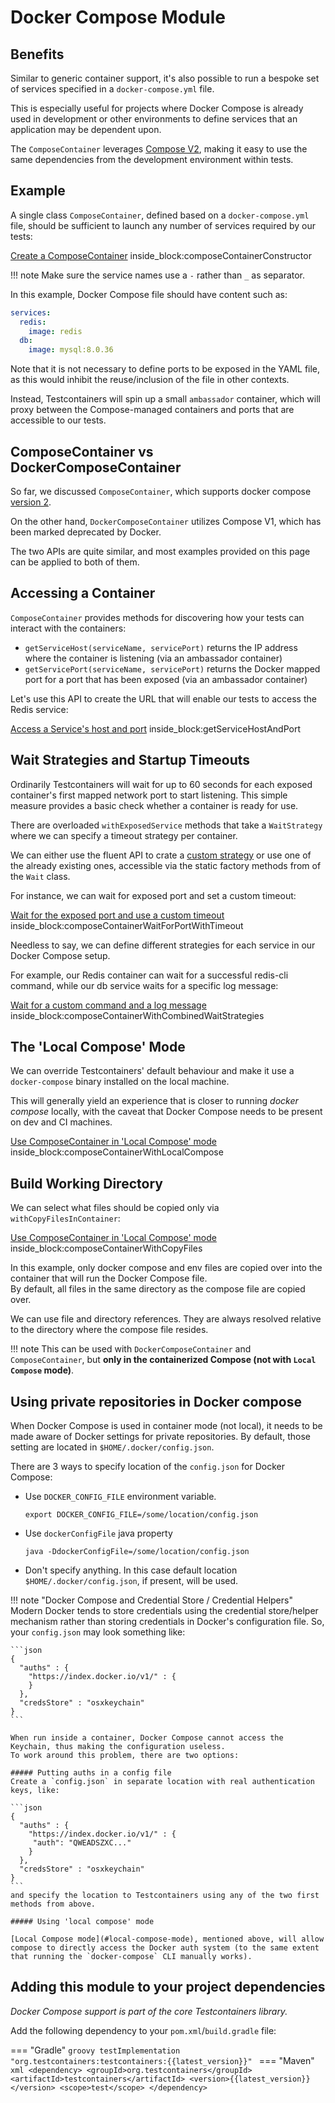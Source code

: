 # Docker Compose Module

## Benefits

Similar to generic container support, it's also possible to run a bespoke set of services specified in a 
`docker-compose.yml` file. 

This is especially useful for projects where Docker Compose is already used in development 
or other environments to define services that an application may be dependent upon.

The `ComposeContainer` leverages [Compose V2](https://www.docker.com/blog/announcing-compose-v2-general-availability/),
making it easy to use the same dependencies from the development environment within tests.

## Example

A single class `ComposeContainer`, defined based on a `docker-compose.yml` file, 
should be sufficient to launch any number of services required by our tests:

<!--codeinclude-->
[Create a ComposeContainer](../../core/src/test/java/org/testcontainers/junit/ComposeContainerTest.java) inside_block:composeContainerConstructor
<!--/codeinclude-->

!!! note
    Make sure the service names use a `-` rather than `_` as separator.

In this example, Docker Compose file should have content such as:
```yaml
services:
  redis:
    image: redis
  db:
    image: mysql:8.0.36
```

Note that it is not necessary to define ports to be exposed in the YAML file, 
as this would inhibit the reuse/inclusion of the file in other contexts.

Instead, Testcontainers will spin up a small `ambassador` container, 
which will proxy between the Compose-managed containers and ports that are accessible to our tests. 

## ComposeContainer vs DockerComposeContainer 

So far, we discussed `ComposeContainer`, which supports docker compose [version 2](https://www.docker.com/blog/announcing-compose-v2-general-availability/). 

On the other hand, `DockerComposeContainer` utilizes Compose V1, which has been marked deprecated by Docker.

The two APIs are quite similar, and most examples provided on this page can be applied to both of them.

## Accessing a Container

`ComposeContainer` provides methods for discovering how your tests can interact with the containers:

* `getServiceHost(serviceName, servicePort)` returns the IP address where the container is listening (via an ambassador
    container)
* `getServicePort(serviceName, servicePort)` returns the Docker mapped port for a port that has been exposed (via an
    ambassador container)

Let's use this API to create the URL that will enable our tests to access the Redis service:
<!--codeinclude-->
[Access a Service's host and port](../../core/src/test/java/org/testcontainers/junit/ComposeContainerTest.java) inside_block:getServiceHostAndPort
<!--/codeinclude-->

## Wait Strategies and Startup Timeouts
Ordinarily Testcontainers will wait for up to 60 seconds for each exposed container's first mapped network port to start listening.
This simple measure provides a basic check whether a container is ready for use.

There are overloaded `withExposedService` methods that take a `WaitStrategy` 
where we can specify a timeout strategy per container. 

We can either use the fluent API to crate a [custom strategy](../features/startup_and_waits.md) or use one of the already existing ones, 
accessible via the static factory methods from of the `Wait` class.

For instance, we can wait for exposed port and set a custom timeout:
<!--codeinclude-->
[Wait for the exposed port and use a custom timeout](../../core/src/test/java/org/testcontainers/junit/ComposeContainerWithWaitStrategies.java) inside_block:composeContainerWaitForPortWithTimeout
<!--/codeinclude-->

Needless to say, we can define different strategies for each service in our Docker Compose setup. 

For example, our Redis container can wait for a successful redis-cli command, 
while our db service waits for a specific log message:

<!--codeinclude-->
[Wait for a custom command and a log message](../../core/src/test/java/org/testcontainers/junit/ComposeContainerWithWaitStrategies.java) inside_block:composeContainerWithCombinedWaitStrategies
<!--/codeinclude-->



## The 'Local Compose' Mode

We can override Testcontainers' default behaviour and make it use a `docker-compose` binary installed on the local machine. 

This will generally yield an experience that is closer to running _docker compose_ locally, 
with the caveat that Docker Compose needs to be present on dev and CI machines.

<!--codeinclude-->
[Use ComposeContainer in 'Local Compose' mode](../../core/src/test/java/org/testcontainers/containers/ComposeProfilesOptionTest.java) inside_block:composeContainerWithLocalCompose
<!--/codeinclude-->

## Build Working Directory

We can select what files should be copied only via `withCopyFilesInContainer`:

<!--codeinclude-->
[Use ComposeContainer in 'Local Compose' mode](../../core/src/test/java/org/testcontainers/junit/ComposeContainerWithCopyFilesTest.java) inside_block:composeContainerWithCopyFiles
<!--/codeinclude-->

In this example, only docker compose and env files are copied over into the container that will run the Docker Compose file.  
By default, all files in the same directory as the compose file are copied over.

We can use file and directory references. 
They are always resolved relative to the directory where the compose file resides.

!!! note
    This can be used with `DockerComposeContainer` and `ComposeContainer`, but **only in the containerized Compose (not with `Local Compose` mode)**.

## Using private repositories in Docker compose
When Docker Compose is used in container mode (not local), it needs to be made aware of Docker
settings for private repositories. 
By default, those setting are located in `$HOME/.docker/config.json`. 

There are 3 ways to specify location of the `config.json` for Docker Compose:

* Use `DOCKER_CONFIG_FILE` environment variable. 

    `export DOCKER_CONFIG_FILE=/some/location/config.json`

* Use `dockerConfigFile` java property
    
    `java -DdockerConfigFile=/some/location/config.json`

* Don't specify anything. In this case default location `$HOME/.docker/config.json`, if present, will be used.

!!! note "Docker Compose and Credential Store / Credential Helpers"
    Modern Docker tends to store credentials using the credential store/helper mechanism rather than storing credentials in Docker's configuration file. So, your `config.json` may look something like:
    
    ```json
    {
      "auths" : {
        "https://index.docker.io/v1/" : {
        }
      },
      "credsStore" : "osxkeychain"
    }
    ```
    
    When run inside a container, Docker Compose cannot access the Keychain, thus making the configuration useless. 
    To work around this problem, there are two options:
    
    ##### Putting auths in a config file
    Create a `config.json` in separate location with real authentication keys, like:
    
    ```json
    {
      "auths" : {
        "https://index.docker.io/v1/" : {
         "auth": "QWEADSZXC..."
        }
      },
      "credsStore" : "osxkeychain"
    }
    ```
    and specify the location to Testcontainers using any of the two first methods from above.
    
    ##### Using 'local compose' mode
    
    [Local Compose mode](#local-compose-mode), mentioned above, will allow compose to directly access the Docker auth system (to the same extent that running the `docker-compose` CLI manually works).
    

## Adding this module to your project dependencies

*Docker Compose support is part of the core Testcontainers library.*

Add the following dependency to your `pom.xml`/`build.gradle` file:

=== "Gradle"
    ```groovy
    testImplementation "org.testcontainers:testcontainers:{{latest_version}}"
    ```
=== "Maven"
    ```xml
    <dependency>
        <groupId>org.testcontainers</groupId>
        <artifactId>testcontainers</artifactId>
        <version>{{latest_version}}</version>
        <scope>test</scope>
    </dependency>
    ```

